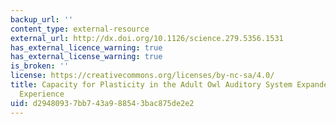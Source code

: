 ```yaml
---
backup_url: ''
content_type: external-resource
external_url: http://dx.doi.org/10.1126/science.279.5356.1531
has_external_licence_warning: true
has_external_license_warning: true
is_broken: ''
license: https://creativecommons.org/licenses/by-nc-sa/4.0/
title: Capacity for Plasticity in the Adult Owl Auditory System Expanded by Juvenile
  Experience
uid: d2948093-7bb7-43a9-8854-3bac875de2e2
---
```

